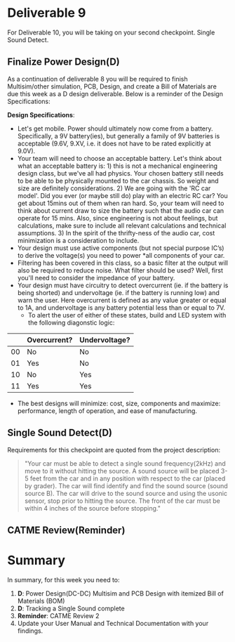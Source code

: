 # Deliverable 9
For Deliverable 10, you will be taking on your second checkpoint. Single Sound Detect.


## Finalize Power Design(D)
As a continuation of deliverable 8 you will be required to finish Multisim/other simulation, PCB, Design, and create a Bill of Materials are due this week as a D design deliverable. Below is a reminder of the Design Specifications:

**Design Specifications**:
* Let's get mobile.  Power should ultimately now come from a battery.  Specifically, a 9V battery(ies), but generally a family of 9V batteries is acceptable (9.6V, 9.XV, i.e. it does not have to be rated explicitly at 9.0V).  
* Your team will need to choose an acceptable battery.  Let's think about what an acceptable battery is:  1) this is not a mechanical engineering design class, but we've all had physics.  Your chosen battery still needs to be able to be physically mounted to the car chassis.  So weight and size are definitely considerations.  2) We are going with the 'RC car model'.  Did you ever (or maybe still do) play with an electric RC car?  You get about 15mins out of them when ran hard.  So, your team will need to think about current draw to size the battery such that the audio car can operate for 15 mins.  Also, since engineering is not about feelings, but calculations, make sure to include all relevant calculations and technical assumptions.  3)  In the spirit of the thrifty-ness of the audio car, cost minimization is a consideration to include.  
* Your design must use active components (but not special purpose IC’s) to derive the voltage(s) you need to power *all components of your car.
* Filtering has been covered in this class, so a basic filter at the output will also be required to reduce noise. What filter should be used?  Well, first you'll need to consider the impedance of your battery.  
* Your design must have circuitry to detect overcurrent (ie. if the battery is being shorted) and undervoltage (ie. if the battery is running low) and warn the user. Here overcurrent is defined as any value greater or equal to 1A, and undervoltage is any battery potential less than or equal to 7V.  
  * To alert the user of either of these states, build and LED system with the following diagonstic logic:  


|               | Overcurrent?  | Undervoltage? |
| ------------- | ------------- | ------------- |
|       00      | No            | No            |
|       01      | Yes           | No            |
|       10      | No            | Yes           |
|       11      | Yes           | Yes           |


* The best designs will minimize: cost, size, components and maximize: performance, length of operation, and ease of manufacturing.  


## Single Sound Detect(D)
Requirements for this checkpoint are quoted from the project description:


>"Your car must be able to detect a single sound frequency(2kHz) and move to it without hitting the source. A sound source will be placed 3-5 feet from the car and in any position with respect to the car (placed by grader). The car will find identify and find the sound source (sound source B).  The car will drive to the sound 
source and using the usonic sensor, stop prior to hitting the source.  The front of the car must be within 
4 inches of the source before stopping."

## CATME Review(Reminder)

# Summary

In summary, for this week you need to:

1. **D**: Power Design(DC-DC) Multisim and PCB Design with itemized Bill of Materials (BOM)
2. **D**: Tracking a Single Sound complete
3. **Reminder**: CATME Review 2
4. Update your User Manual and Technical Documentation with your findings.
